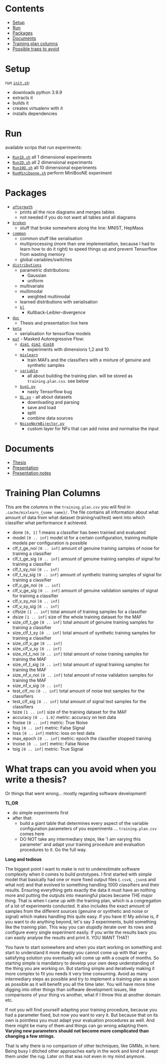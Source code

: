 # Contents
- [Setup](#setup)
- [Run](#run)
- [Packages](#packages)
- [Documents](#documents)
- [Training plan columns](#training-plan-columns)
- [Possible traps to avoid](#what-traps-can-you-avoid-when-you-write-a-thesis)


# Setup
run [`init.sh`](init.sh):
- downloads python 3.9.9
- extracts it
- builds it
- creates virtualenv with it
- installs dependencies

# Run
available scrips that run experiments:
- [`Run1D.sh`](Run1D.sh) all 1 dimensional experiments
- [`Run2D.sh`](Run2D.sh) all 2 dimensional experiments
- [`Run10D.sh`](Run10D.sh) all 10 dimensional experiments
- [`RunMiniboone.sh`](RunMiniboone.sh) perform MiniBooNE experiment

# Packages
- [`aftermath`](aftermath/)
  - prints all the nice diagrams and merges tables
  - not needed if you do not want all tables and all diagrams
- [`broken`](broken/)
  - stuff that broke somewhere along the line: MNIST, HepMass
- [`common`](common/)
  - common stuff like serialisation
  - multiprocessing (more than one implementation, because I had to learn how to do it right) to speed things up and prevent Tensorflow from wasting memory
  - global variables/switches
- [`distributions`](distributions/)
  - parametric distributions:
    - Gaussian
    - uniform
  - multivariate
  - multimodal
    - weighted multimodal
  - learned distributions with serialisation
  - [`kl` ](distributions/kl/)
    - Kullback-Leibler-divergence
- [`doc`](doc/)
  - Thesis and presentation live here
- [`keta`](keta/)
  - serialisation for tensorflow models
- [`maf`](maf/) - Masked Autoregressive Flow:
  - [`dim1`](maf/dim1/), [`dim2`](maf/dim2/), [`dim10`](maf/dim10/)
    - experiments with dimensions 1,2 and 10
  - [`mixlearn`](maf/mixlearn/)
    - train MAFs and the classifiers with a mixture of genuine and synthetic samples
  - [`variable`](maf/variable/)
    - all about building the training plan. will be stored as `training.plan.csv`. see below
  - [`bug1.py`](maf/bug1.py)
    - nasty Tensorflow bug
  - [`DL.py`](maf/DL.py) - all about datasets
    - downloading and parsing
    - save and load
    - split
    - combine data sources
  - [`NoiseNormBijector.py`](maf/NoiseNormBijector.py)
    - custom layer for NFs that can add noise and normalise the input

# Documents
- [Thesis](doc/master_nf.pdf)
- [Presentation](doc/presentation/presentation%20final.pdf)
- [Presentation notes](doc/presentation/presentation%20final%20notes.odt)

    

# Training Plan Columns
This are the columns in the `training.plan.csv` you will find in `.cache/mixlearn_{some name}/`.
The file contains all information about what amount of data from what dataset (training/val/test) went into which classifier what performance it achieved.

- done `[0, 1]` 1 means a classifier has been trainied and evaluated
- model `[0 .. inf]` model id for a certain configuration, training multiple models per configuration is possible
- clf_t_ge_noi `[0 .. inf]` amount of genuine training samples of noise for training a classifier
- clf_t_ge_sig `[0 .. inf]` amount of genuine training samples of signal for training a classifier
- clf_t_sy_noi `[0 .. inf]`
- clf_t_sy_sig `[0 .. inf]` amount of synthetic training samples of signal for training a classifier
- clf_v_ge_noi `[0 .. inf]`
- clf_v_ge_sig `[0 .. inf]` amount of genuine validation samples of signal for training a classifier
- clf_v_sy_noi `[0 .. inf]`
- clf_v_sy_sig `[0 .. inf]`
- clfsize `[1 .. inf]` total amount of training samples for a classifier
- dsize `[1 .. inf]` size of the whole training dataset for the MAF
- size_clf_t_ge `[0 .. inf]` total amount of genuine training samples for training a classifier
- size_clf_t_sy `[0 .. inf]` total amount of synthetic training samples for training a classifier
- size_clf_v_ge `[0 .. inf]`
- size_clf_v_sy `[0 .. inf]`
- size_nf_t_noi `[0 .. inf]` total amount of noise training samples for training the MAF
- size_nf_t_sig `[0 .. inf]` total amount of signal training samples for training the MAF
- size_nf_v_noi `[0 .. inf]` total amount of noise validation samples for training the MAF
- size_nf_v_sig `[0 .. inf]`
- test_clf_no `[0 .. inf]` total amount of noise test samples for the classifiers
- test_clf_sig `[0 .. inf]` total amount of signal test samples for the classifiers
- tsize `[1 .. inf]` size of the training dataset for the MAF
- accuracy `[0 .. 1.0]` metric: accuracy on test data
- fnoise `[0 .. inf]` metric: True Noise
- fsig `[0 .. inf]` metric: False Signal
- loss `[0 .. inf]` metric: loss on test data
- max_epoch `[0 .. inf]` metric: epoch the classifier stopped training
- tnoise `[0 .. inf]` metric: False Noise
- tsig `[0 .. inf]` metric: True Signal


# What traps can you avoid when you write a thesis?
Or things that went wrong... mostly regarding software development!

**TL;DR**
- do simple experiments first
- after that:
  - build a giant table that determines every aspect of the variable configuration parameters of you experiments ... `training.plan.csv` comes here
  - DO NOT take any intermediary steps, like 'I am varying this parameter' and adapt your training procedure and evaluation procedures to it. Go the full way.


**Long and tedious**

The biggest point I want to make is not to underestimate software complexity when it comes to build prototypes.
I first started with simple model that basically had one or more fixed output files (`.csv`s, `.json`s and what not)
and that evolved to something handling 1000 classifiers and their results. Ensuring everything gets exactly the data it must have an nothing more and putting the outputs into meaningful places became THE major thing. That is when I came up with the training plan, which is a congregation of a lot of experiments conducted.
It also includes the exact amount of samples from the different sources (genuine or synthetic and noise or signal) which makes handling this quite easy. If you have it!
My advise is, if you want to do anything beyond, let's say 3 experiments, build something like the training plan.
This way you can stupidly iterate over its rows and configure every single experiment easily. If you write the results back you can easily analyse the results and print it. YOU WANT THAT!

You have to start somewhere and when you start working on something and start to understand it more deeply you cannot come up with that very satisfying solution you eventually will come up with a couple of months. So starting simple is mandatory to develop your own deep understanding of the thing you are working on. But starting simple and iteratively making it more complex to fit you needs it very time consuming. Avoid as many intermediary steps as possible and try to implement a training plan as soon as possible as it will benefit you all the time later. You will have more time digging into other things than software development issues, like comparisons of your thing vs another, what if I throw this at another domain etc.

If not you will find yourself adapting your training procedure, because you had a parameter fixed, but now you want to vary it. But because that on its own is pointless you must adapt your evaluation procedures as well. And there might be many of them and things can go wrong adapting them. **Varying new parameters should not become more complicated than changing a few strings.**

That is why there is no comparison of other techniques, like GMMs, in here. Being busy I ditched other approaches early in the work and kind of swept them under the rug.
Later on that was not even in my mind anymore.
